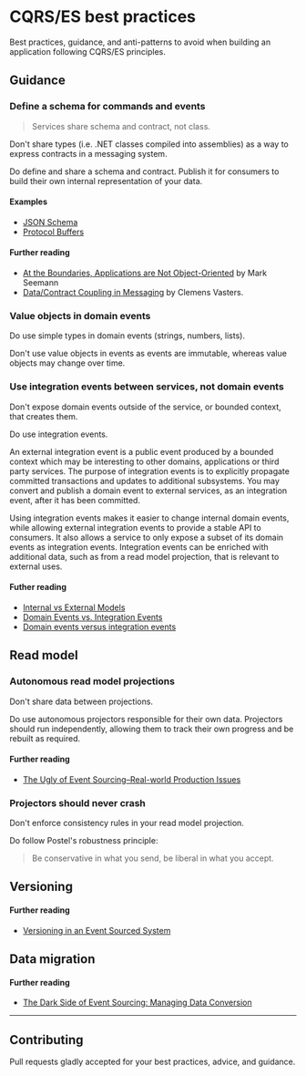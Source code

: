 # CQRS/ES best practices

Best practices, guidance, and anti-patterns to avoid when building an application following CQRS/ES principles.

## Guidance

### Define a schema for commands and events

> Services share schema and contract, not class.

Don't share types (i.e. .NET classes compiled into assemblies) as a way to express contracts in a messaging system.

Do define and share a schema and contract. Publish it for consumers to build their own internal representation of your data.

#### Examples

- [JSON Schema](http://json-schema.org/)
- [Protocol Buffers](https://developers.google.com/protocol-buffers/)

#### Further reading

- [At the Boundaries, Applications are Not Object-Oriented](http://blog.ploeh.dk/2011/05/31/AttheBoundaries,ApplicationsareNotObject-Oriented/) by Mark Seemann
- [Data/Contract Coupling in Messaging](https://channel9.msdn.com/Blogs/Subscribe/DataContract-Coupling-in-Messaging) by Clemens Vasters.

### Value objects in domain events

Do use simple types in domain events (strings, numbers, lists).

Don't use value objects in events as events are immutable, whereas value objects may change over time.

### Use integration events between services, not domain events

Don't expose domain events outside of the service, or bounded context, that creates them.

Do use integration events.

An external integration event is a public event produced by a bounded context which may be interesting to other domains, applications or third party services. The purpose of integration events is to explicitly propagate committed transactions and updates to additional subsystems. You may convert and publish a domain event to external services, as an integration event, after it has been committed.

Using integration events makes it easier to change internal domain events, while allowing external integration events to provide a stable API to consumers. It also allows a service to only expose a subset of its domain events as integration events. Integration events can be enriched with additional data, such as from a read model projection, that is relevant to external uses.

#### Futher reading

- [Internal vs External Models](https://leanpub.com/esversioning/read#leanpub-auto-internal-vs-external-models)
- [Domain Events vs. Integration Events](https://medium.com/@arleypadua/domain-events-vs-integration-events-5eb29a34fdbc)
- [Domain events versus integration events](https://docs.microsoft.com/en-us/dotnet/standard/microservices-architecture/microservice-ddd-cqrs-patterns/domain-events-design-implementation#domain-events-versus-integration-events)

## Read model

### Autonomous read model projections

Don't share data between projections.

Do use autonomous projectors responsible for their own data. Projectors should run independently, allowing them to track their own progress and be rebuilt as required.

#### Further reading

- [The Ugly of Event Sourcing–Real-world Production Issues](http://www.continuousimprover.com/2017/11/the-ugly-of-event-sourcingreal-world.html)

### Projectors should never crash

Don't enforce consistency rules in your read model projection.

Do follow Postel's robustness principle:

> Be conservative in what you send, be liberal in what you accept.

## Versioning

#### Further reading

- [Versioning in an Event Sourced System](https://leanpub.com/esversioning)

## Data migration

#### Further reading

- [The Dark Side of Event Sourcing: Managing Data Conversion](http://files.movereem.nl/2017saner-eventsourcing.pdf)

---

## Contributing

Pull requests gladly accepted for your best practices, advice, and guidance.
